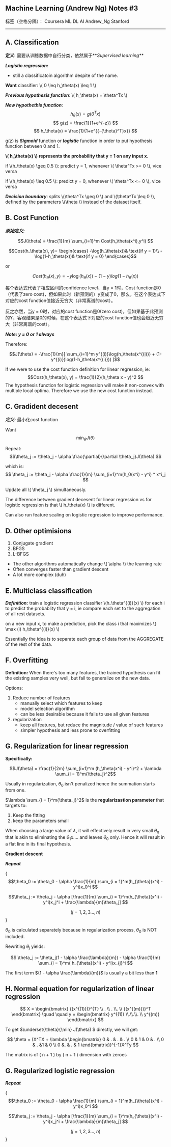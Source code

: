 ## Machine Learning (Andrew Ng) Notes #3

标签（空格分隔）： Coursera ML DL AI Andrew_Ng Stanford

---
## A. Classification
**定义**: 需要从训练数据中自行分类，依然属于**_Supervised learning_**

**_Logistic regression:_**   
- still a classificatoin algorithm despite of the name.

**Want** classifier: \\( 0 \leq h_\theta(x) \leq 1 \\)       

**_Previous hypothesis function_**: \\( h_\theta(x) = \theta^Tx \\)

**_New hypothethis function_**:
$$ h_\theta(x) = g(\theta^Tx) $$
$$ g(z) = \frac{1}{1+e^{-z}} $$
$$ h_\theta(x) = \frac{1}{1+e^{{-{\theta}^T}x}} $$

g(z) is **_Sigmoid_** function or **_logistic_** function in order to put hypothesis function between 0 and 1.

**\\( h_\theta(x) \\) represents the probability that y = 1 on any input x.**

if \\(h_\theta(x) \geq 0.5 \\): predict y = 1, whenever \\( \theta^Tx >= 0 \\), vice versa

if \\(h_\theta(x) \leq 0.5 \\): predict y = 0, whenever \\( \theta^Tx <= 0 \\), vice versa


**_Decision boundary_**: splits \\(\theta^Tx \geq 0 \\) and \\(\theta^Tx \leq 0 \\), defined by the parameters \\(\theta \\) instead of the dataset itself.

## B. Cost Function

**_原始定义:_** 

$$J(\theta) = \frac{1}{m} \sum_{i=1}^m Cost(h_\theta(x^i),y^i) $$

$$Cost(h_\theta(x), y)=
\begin{cases}
-\log(h_\theta(x))& \text{if y = 1}\\
-\log(1-h_\theta(x))& \text{if y = 0}
\end{cases}$$

or 

$$ Cost(h_\theta(x), y) = -y\log(h_\theta(x)) - (1-y) log(1-h_\theta(x)) $$

每个表达式代表了相应区间的confidence level，当y = 1时，Cost function是0 （代表了zero cost)，但如果此时（新预测的）y变成了0，那么，在这个表达式下对应的cost function值接近无穷大（非常离谱的cost）。

反之亦然，当y = 0时，对应的cost function是0(zero cost)，但如果基于此预测的Y，客观结果是0的时候，在这个表达式下对应的cost function值也会趋近无穷大（非常离谱的cost）。

***Note: y = 0 or 1 always***

Therefore: 

$$J(\theta) = -\frac{1}{m}[ \sum_{i=1}^m y^{(i)}\log(h_\theta(x^{(i)}) + (1-y^{(i)})log(1-h_\theta(x^{(i)})) ]$$

If we were to use the cost function definition for linear regression, ie: 
$$Cost(h_\theta(x), y) = \frac{1}{2}(h_\theta x - y)^2 $$
The hypothesis function for logistic regression will make it non-convex with multiple local optima. Therefore we use the new cost function instead.

## C. Gradident decesent

**_定义:_** 最小化cost function


Want $$ \min_\theta J(\theta) $$

Repeat: $$\theta_j := \theta_j - \alpha \frac{\partial}{\partial \theta_j}J(\theta) $$

which is:
$$ \theta_j := \theta_j - \alpha \frac{1}{m} \sum_{i=1}^m(h_0(x^i) - y^i) * x^i_j $$

Update all \\( \theta_j \\) simultaneously.

The difference between gradient decesent for linear regression vs for logistic regression is that \\( h_\theta(x) \\) is different. 

Can also run feature scaling on logistic regression to improve performance.


## D. Other optimisions

1. Conjugate gradient
2. BFGS
3. L-BFGS

- The other algorithms automatically change \\( \alpha \\) the learning rate
- Often converges faster than gradient descent
- A lot more complex (duh)

## E. Multiclass classification

**_Definition:_** train a logistic regression classifier \\(h_\theta^{(i)}(x) \\) for each i to predict the probablity that y = i, ie compare each set to the aggregation of all rest datasets.

on a new input x, to make a prediction, pick the class i that maximizes \\( \max (i) h_\theta^{(i)}(x) \\)

Essentially the idea is to separate each group of data from the AGGREGATE of the rest of the data.

## F. Overfitting
**Definition:** When there's too many features, the trained hypothesis can fit the existing samples very well, but fail to generalize on the new data.

Options:

1. Reduce number of features
	- manually select which features to keep
	- model selection algorithm
	- can be less desirable because it fails to use all given features
2. regularization
	- keep all features, but reduce the magnitude / value of such features
	- simpler hypothesis and less prone to overfitting

## G. Regularization for linear regression

**Specifically:**

$$J(\theta) = \frac{1}{2m} \sum_{i=1}^m (h_\theta(x^i) - y^i)^2 + \lambda \sum_{i = 1}^m{\theta_j}^2$$

Usually in regularization, $\theta_0$ isn't penalized hence the summation starts from one.

$\lambda \sum_{i = 1}^m{\theta_j}^2$ is the **regularizastion parameter** that targets to:

1. Keep the fitting
2. keep the parameters small

When choosing a large value of $\lambda$, it will effectively result in very small $\theta_n$ that is akin to eliminating the $\theta_1x$.... and leaves $\theta_0$ only. Hence it will result in a flat line in its final hypothesis.

**Gradient descent**


**_Repeat_**

{
$$\theta_0 := \theta_0 - \alpha \frac{1}{m} \sum_{i = 1}^m(h_{\theta}(x^i) - y^i)x_0^i $$

$$\theta_j := \theta_j - \alpha [\frac{1}{m} \sum_{i = 1}^m(h_{\theta}(x^i) - y^i)x_j^i + \frac{\lambda}{m}\theta_j] $$

$$ (j = 1, 2, 3..., n) $$
}

$\theta_0$ is calculated separately because in regularization process, $\theta_0$ is NOT included.

Rewriting $\theta_j$ yields:

$$ \theta_j := \theta_j(1 - \alpha \frac{\lambda}{m}) - \alpha \frac{1}{m} \sum_{i = 1}^m( h_{\theta}(x^i) - y^i)x_{j}^i $$

The first term $(1 - \alpha \frac{\lambda}{m})$ is usually a bit less than **1**

## H. Normal equation for regularization of linear regression

$$ X = \begin{bmatrix} {(x^{(1)})}^{T} \\ .  \\ . \\. \\ {(x^{(m)})}^T \end{bmatrix} \quad \quad y = \begin{bmatrix} y^{(1)} \\.\\.\\. \\ y^{(m)} \end{bmatrix} $$

To get $\underset{\theta}{\min} J(\theta) $ directly, we will get:


$$ \theta = (X^TX + \lambda \begin{bmatrix} 0 & .  & . & .  \\ 0 & 1 & 0 & .  \\ 0 & . &1 & 0 \\ 0 &. & . & 1  \end{bmatrix})^{-1}X^Ty $$

The matrix is of ( n + 1 ) by ( n + 1 ) dimension with zeroes

## G. Regularized logistic regression

**_Repeat_**

{
$$\theta_0 := \theta_0 - \alpha \frac{1}{m} \sum_{i = 1}^m(h_{\theta}(x^i) - y^i)x_0^i $$

$$\theta_j := \theta_j - \alpha [\frac{1}{m} \sum_{i = 1}^m(h_{\theta}(x^i) - y^i)x_j^i + \frac{\lambda}{m}\theta_j] $$

$$ (j = 1, 2, 3..., n) $$
}